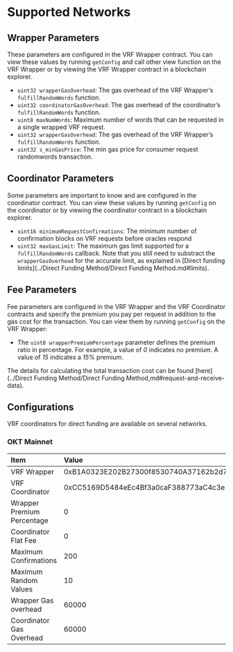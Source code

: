 
# Supported Networks

## Wrapper Parameters

These parameters are configured in the VRF  Wrapper contract. You can view these values by running `getConfig` and call other view function on the VRF  Wrapper or by viewing the VRF  Wrapper contract in a blockchain explorer.

- `uint32 wrapperGasOverhead`: The gas overhead of the VRF  Wrapper’s `fulfillRandomWords` function.
- `uint32 coordinatorGasOverhead`: The gas overhead of the coordinator’s `fulfillRandomWords` function.
- `uint8 maxNumWords`: Maximum number of words that can be requested in a single wrapped VRF request.
- `uint32 wrapperGasOverhead`: The gas overhead of the VRF  Wrapper’s `fulfillRandomWords` function.
- `uint32 s_minGasPrice`: The min gas price for consumer request randomwords transaction.

## Coordinator Parameters

Some parameters are important to know and are configured in the coordinator contract. You can view these values by running `getConfig` on the coordinator or by viewing the coordinator contract in a blockchain explorer.

- `uint16 minimumRequestConfirmations`: The minimum number of confirmation blocks on VRF requests before oracles respond
- `uint32 maxGasLimit`: The maximum gas limit supported for a `fulfillRandomWords` callback. Note that you still need to substract the `wrapperGasOverhead` for the accurate limit, as explained in [Direct funding limits](../Direct Funding Method/Direct Funding Method.md#limits).

## Fee Parameters

Fee parameters are configured in the VRF  Wrapper and the VRF  Coordinator contracts and specify the premium you pay per request in addition to the gas cost for the transaction. You can view them by running `getConfig` on the VRF  Wrapper:

- The `uint8 wrapperPremiumPercentage` parameter defines the premium ratio in percentage. For example, a value of *0* indicates no premium. A value of *15* indicates a *15%* premium.

The details for calculating the total transaction cost can be found [here](../Direct Funding Method/Direct Funding Method,md#request-and-receive-data).

## Configurations

VRF  coordinators for direct funding are available on several networks. 

### OKT Mainnet

| Item                       | Value                                      |
| :------------------------- | :----------------------------------------- |
| VRF Wrapper                | 0xB1A0323E202B27300f8530740A37162b2d7e62cB |
| VRF Coordinator            | 0xCC5169D5484eEc4Bf3a0caF388773aC4c3e1eD7a |
| Wrapper Premium Percentage | 0                                          |
| Coordinator Flat Fee       | 0                                          |
| Maximum Confirmations      | 200                                        |
| Maximum Random Values      | 10                                         |
| Wrapper Gas overhead       | 60000                                      |
| Coordinator Gas Overhead   | 60000                                      |

